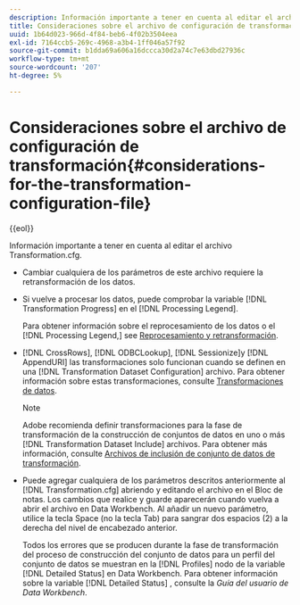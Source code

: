 ```yaml
---
description: Información importante a tener en cuenta al editar el archivo Transformation.cfg.
title: Consideraciones sobre el archivo de configuración de transformación
uuid: 1b64d023-966d-4f84-beb6-4f02b3504eea
exl-id: 7164ccb5-269c-4968-a3b4-1ff046a57f92
source-git-commit: b1dda69a606a16dccca30d2a74c7e63dbd27936c
workflow-type: tm+mt
source-wordcount: '207'
ht-degree: 5%

---
```


# Consideraciones sobre el archivo de configuración de transformación{#considerations-for-the-transformation-configuration-file}

{{eol}}

Información importante a tener en cuenta al editar el archivo Transformation.cfg.

* Cambiar cualquiera de los parámetros de este archivo requiere la retransformación de los datos.
* Si vuelve a procesar los datos, puede comprobar la variable [!DNL Transformation Progress] en el [!DNL Processing Legend].

   Para obtener información sobre el reprocesamiento de los datos o el [!DNL Processing Legend,] see [Reprocesamiento y retransformación](../../../home/c-dataset-const-proc/c-reproc-retrans/c-unst-reproc-retrans.md).

* [!DNL CrossRows], [!DNL ODBCLookup], [!DNL Sessionize]y [!DNL AppendURI] las transformaciones solo funcionan cuando se definen en una [!DNL Transformation Dataset Configuration] archivo. Para obtener información sobre estas transformaciones, consulte [Transformaciones de datos](../../../home/c-dataset-const-proc/c-data-trans/c-abt-transf.md).

   >[!NOTE]
   >
   >Adobe recomienda definir transformaciones para la fase de transformación de la construcción de conjuntos de datos en uno o más [!DNL Transformation Dataset Include] archivos. Para obtener más información, consulte [Archivos de inclusión de conjunto de datos de transformación](../../../home/c-dataset-const-proc/c-dataset-inc-files/c-types-dataset-inc-files/c-trans-dataset-inc-files.md#concept-c64aa78ed9ce40b8a0f4932c82ff5ace).

* Puede agregar cualquiera de los parámetros descritos anteriormente al [!DNL Transformation.cfg] abriendo y editando el archivo en el Bloc de notas. Los cambios que realice y guarde aparecerán cuando vuelva a abrir el archivo en Data Workbench. Al añadir un nuevo parámetro, utilice la tecla Space (no la tecla Tab) para sangrar dos espacios (2) a la derecha del nivel de encabezado anterior.

   Todos los errores que se producen durante la fase de transformación del proceso de construcción del conjunto de datos para un perfil del conjunto de datos se muestran en la [!DNL Profiles] nodo de la variable [!DNL Detailed Status] en Data Workbench. Para obtener información sobre la variable [!DNL Detailed Status] , consulte la *Guía del usuario de Data Workbench*.

